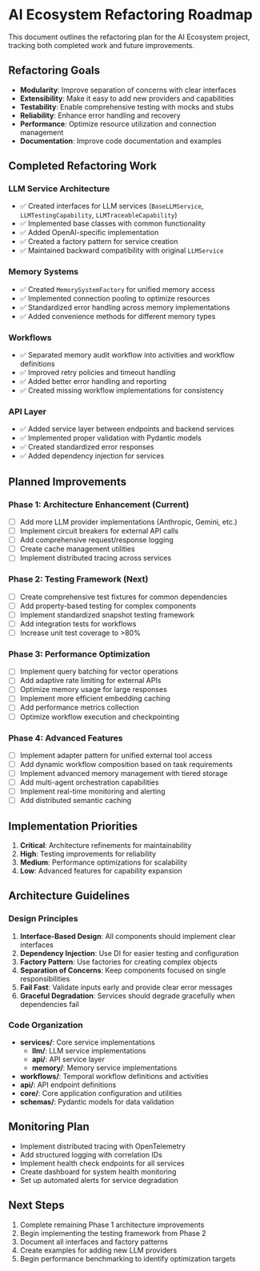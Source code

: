 # AI Ecosystem Refactoring Roadmap

This document outlines the refactoring plan for the AI Ecosystem project, tracking both completed work and future improvements.

## Refactoring Goals

- **Modularity**: Improve separation of concerns with clear interfaces
- **Extensibility**: Make it easy to add new providers and capabilities
- **Testability**: Enable comprehensive testing with mocks and stubs
- **Reliability**: Enhance error handling and recovery
- **Performance**: Optimize resource utilization and connection management
- **Documentation**: Improve code documentation and examples

## Completed Refactoring Work

### LLM Service Architecture

- ✅ Created interfaces for LLM services (`BaseLLMService`, `LLMTestingCapability`, `LLMTraceableCapability`)
- ✅ Implemented base classes with common functionality 
- ✅ Added OpenAI-specific implementation
- ✅ Created a factory pattern for service creation
- ✅ Maintained backward compatibility with original `LLMService`

### Memory Systems

- ✅ Created `MemorySystemFactory` for unified memory access
- ✅ Implemented connection pooling to optimize resources
- ✅ Standardized error handling across memory implementations
- ✅ Added convenience methods for different memory types

### Workflows

- ✅ Separated memory audit workflow into activities and workflow definitions
- ✅ Improved retry policies and timeout handling
- ✅ Added better error handling and reporting
- ✅ Created missing workflow implementations for consistency

### API Layer

- ✅ Added service layer between endpoints and backend services
- ✅ Implemented proper validation with Pydantic models
- ✅ Created standardized error responses
- ✅ Added dependency injection for services

## Planned Improvements

### Phase 1: Architecture Enhancement (Current)

- [ ] Add more LLM provider implementations (Anthropic, Gemini, etc.)
- [ ] Implement circuit breakers for external API calls
- [ ] Add comprehensive request/response logging
- [ ] Create cache management utilities
- [ ] Implement distributed tracing across services

### Phase 2: Testing Framework (Next)

- [ ] Create comprehensive test fixtures for common dependencies
- [ ] Add property-based testing for complex components
- [ ] Implement standardized snapshot testing framework
- [ ] Add integration tests for workflows
- [ ] Increase unit test coverage to >80%

### Phase 3: Performance Optimization

- [ ] Implement query batching for vector operations
- [ ] Add adaptive rate limiting for external APIs
- [ ] Optimize memory usage for large responses
- [ ] Implement more efficient embedding caching
- [ ] Add performance metrics collection
- [ ] Optimize workflow execution and checkpointing

### Phase 4: Advanced Features

- [ ] Implement adapter pattern for unified external tool access
- [ ] Add dynamic workflow composition based on task requirements
- [ ] Implement advanced memory management with tiered storage
- [ ] Add multi-agent orchestration capabilities
- [ ] Implement real-time monitoring and alerting
- [ ] Add distributed semantic caching

## Implementation Priorities

1. **Critical**: Architecture refinements for maintainability
2. **High**: Testing improvements for reliability
3. **Medium**: Performance optimizations for scalability
4. **Low**: Advanced features for capability expansion

## Architecture Guidelines

### Design Principles

1. **Interface-Based Design**: All components should implement clear interfaces
2. **Dependency Injection**: Use DI for easier testing and configuration
3. **Factory Pattern**: Use factories for creating complex objects
4. **Separation of Concerns**: Keep components focused on single responsibilities
5. **Fail Fast**: Validate inputs early and provide clear error messages
6. **Graceful Degradation**: Services should degrade gracefully when dependencies fail

### Code Organization

- **services/**: Core service implementations
  - **llm/**: LLM service implementations
  - **api/**: API service layer
  - **memory/**: Memory service implementations
- **workflows/**: Temporal workflow definitions and activities
- **api/**: API endpoint definitions
- **core/**: Core application configuration and utilities
- **schemas/**: Pydantic models for data validation

## Monitoring Plan

- Implement distributed tracing with OpenTelemetry
- Add structured logging with correlation IDs
- Implement health check endpoints for all services
- Create dashboard for system health monitoring
- Set up automated alerts for service degradation

## Next Steps

1. Complete remaining Phase 1 architecture improvements
2. Begin implementing the testing framework from Phase 2
3. Document all interfaces and factory patterns
4. Create examples for adding new LLM providers
5. Begin performance benchmarking to identify optimization targets
